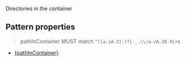 Directories in the container

## Pattern properties

> pathInContainer MUST match `^([a-zA-Z]:)?[-_.\\/a-zA-Z0-9]+$`

* [{pathInContainer}](dir.md)
